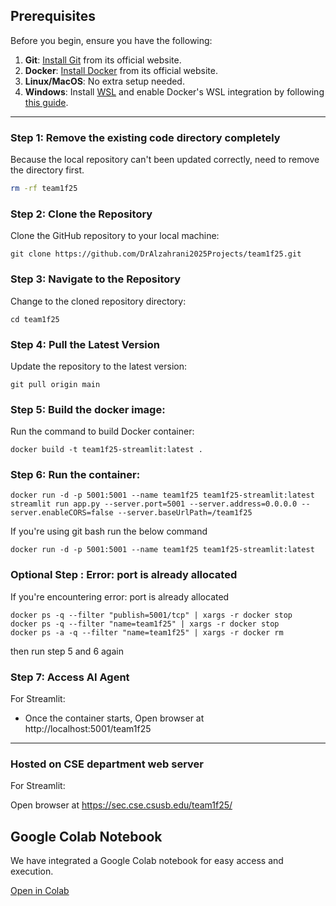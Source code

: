## Prerequisites

Before you begin, ensure you have the following:

1. **Git**: [Install Git](https://git-scm.com/) from its official website.
2. **Docker**: [Install Docker](https://www.docker.com) from its official website.
3. **Linux/MacOS**: No extra setup needed.
4. **Windows**: Install [WSL](https://learn.microsoft.com/en-us/windows/wsl/install) and enable Docker's WSL integration by following [this guide](https://docs.docker.com/desktop/windows/wsl/).

---

### Step 1: Remove the existing code directory completely

Because the local repository can't been updated correctly, need to remove the directory first.

```bash
rm -rf team1f25
```

### Step 2: Clone the Repository

Clone the GitHub repository to your local machine:

```
git clone https://github.com/DrAlzahrani2025Projects/team1f25.git
```

### Step 3: Navigate to the Repository

Change to the cloned repository directory:

```
cd team1f25
```

### Step 4: Pull the Latest Version

Update the repository to the latest version:

```
git pull origin main
```

### Step 5: Build the docker image:

Run the command to build Docker container:

```
docker build -t team1f25-streamlit:latest .
```

### Step 6: Run the container:

```
docker run -d -p 5001:5001 --name team1f25 team1f25-streamlit:latest streamlit run app.py --server.port=5001 --server.address=0.0.0.0 --server.enableCORS=false --server.baseUrlPath=/team1f25
```

If you're using git bash run the below command

```
docker run -d -p 5001:5001 --name team1f25 team1f25-streamlit:latest
```
### Optional Step : Error: port is already allocated

If you're encountering error: port is already allocated 

```
docker ps -q --filter "publish=5001/tcp" | xargs -r docker stop
docker ps -q --filter "name=team1f25" | xargs -r docker stop
docker ps -a -q --filter "name=team1f25" | xargs -r docker rm
```

then run step 5 and 6 again

### Step 7: Access AI Agent

For Streamlit:

- Once the container starts, Open browser at http://localhost:5001/team1f25
  

---

### Hosted on CSE department web server

For Streamlit:

Open browser at https://sec.cse.csusb.edu/team1f25/

## Google Colab Notebook  

We have integrated a Google Colab notebook for easy access and execution.

[Open in Colab](https://colab.research.google.com/drive/1tf7gLr7rv-YE5rZq6R0iJzA3-MUVs38N?usp=sharing)

